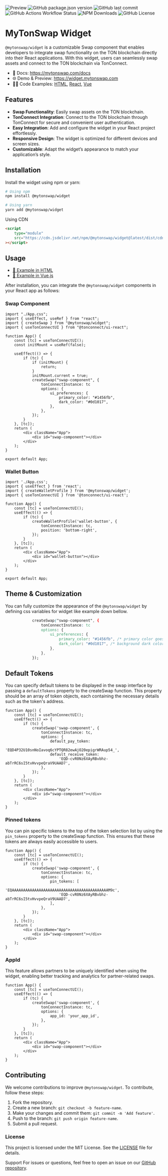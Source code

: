 ![Preview](./assets/image.png)
![GitHub package.json version](https://img.shields.io/github/package-json/v/mytonswap/widget?style=for-the-badge&color=%230f904d)
![GitHub last commit](https://img.shields.io/github/last-commit/mytonswap/widget?style=for-the-badge&color=%230f904d)
![GitHub Actions Workflow Status](https://img.shields.io/github/actions/workflow/status/mytonswap/widget/main.yml?style=for-the-badge&color=%230f904d)
![NPM Downloads](https://img.shields.io/npm/dw/%40mytonswap%2Fwidget?style=for-the-badge&color=%230f904d)
![GitHub License](https://img.shields.io/github/license/mytonswap/widget?style=for-the-badge&color=%230f904d)

# MyTonSwap Widget

`@mytonswap/widget` is a customizable Swap component that enables developers to integrate swap functionality on the TON blockchain directly into their React applications. With this widget, users can seamlessly swap assets and connect to the TON blockchain via TonConnect.

-   📃 Docs: https://mytonswap.com/docs
-   🌐 Demo & Preview: https://widget.mytonswap.com
-   👨‍💻 Code Examples: [HTML](https://github.com/MyTonSwap/widget/tree/main/examples/html), [React](https://github.com/MyTonSwap/widget/tree/main/examples/react), [Vue](https://github.com/MyTonSwap/widget/tree/main/examples/vue)

## Features

-   **Swap Functionality**: Easily swap assets on the TON blockchain.
-   **TonConnect Integration**: Connect to the TON blockchain through TonConnect for secure and convenient user authentication.
-   **Easy Integration**: Add and configure the widget in your React project effortlessly.
-   **Responsive Design**: The widget is optimized for different devices and screen sizes.
-   **Customizable**: Adapt the widget’s appearance to match your application’s style.

## Installation

Install the widget using npm or yarn:

```bash
# Using npm
npm install @mytonswap/widget

# Using yarn
yarn add @mytonswap/widget
```

Using CDN

```html
<script
    type="module"
    src="https://cdn.jsdelivr.net/npm/@mytonswap/widget@latest/dist/cdn/mytonswap-widget.js"
></script>
```

## Usage

-   [🛟 Example in HTML](https://mytonswap.com/docs/widget/html)
-   [🛟 Example in Vue.js](https://mytonswap.com/docs/widget/vue)

After installation, you can integrate the `@mytonswap/widget` components in your React app as follows:

### Swap Component

```tsx
import "./App.css";
import { useEffect, useRef } from "react";
import { createSwap } from "@mytonswap/widget";
import { useTonConnectUI } from "@tonconnect/ui-react";

function App() {
    const [tc] = useTonConnectUI();
    const initMount = useRef(false);

    useEffect(() => {
        if (tc) {
            if (initMount) {
                return;
            }
            initMount.current = true;
            createSwap("swap-component", {
                tonConnectInstance: tc
                options: {
                    ui_preferences: {
                        primary_color: "#1456fb",
                        dark_color: "#0d1017",
                    },
                },
            });
        }
    }, [tc]);
    return (
        <div className="App">
            <div id="swap-component"></div>
        </div>
    );
}

export default App;
```

### Wallet Button

```tsx
import './App.css';
import { useEffect } from 'react';
import { createWalletProfile } from '@mytonswap/widget';
import { useTonConnectUI } from '@tonconnect/ui-react';

function App() {
    const [tc] = useTonConnectUI();
    useEffect(() => {
        if (tc) {
            createWalletProfile('wallet-button', {
                tonConnectInstance: tc,
                position: 'bottom-right',
            });
        }
    }, [tc]);
    return (
        <div className="App">
            <div id="wallet-button"></div>
        </div>
    );
}

export default App;
```

## Theme & Customization

You can fully customize the appearance of the `@mytonswap/widget` by defining css variables for widget like example down bellow.

```css
            createSwap("swap-component", {
                tonConnectInstance: tc
                options: {
                    ui_preferences: {
                        primary_color: "#1456fb", /* primary color goes */
                        dark_color: "#0d1017", /* background dark color */
                    },
                },
            });
```

## Default Tokens

You can specify default tokens to be displayed in the swap interface by passing a `defaultTokens` property to the createSwap function. This property should be an array of token objects, each containing the necessary details such as the token's address.

```tsx
function App() {
    const [tc] = useTonConnectUI();
    useEffect(() => {
        if (tc) {
            createSwap('swap-component', {
                tonConnectInstance: tc,
                options: {
                    default_pay_token:
                        'EQD4P32U10snNoIavoq6cYPTQR82ewAjO20epigrWRAup54_',
                    default_receive_token:
                        'EQD-cvR0Nz6XAyRBvbhz-abTrRC6sI5tvHvvpeQraV9UAAD7',
                },
            });
        }
    }, [tc]);
    return (
        <div className="App">
            <div id="swap-component"></div>
        </div>
    );
}
```

### Pinned tokens

You can pin specific tokens to the top of the token selection list by using the `pin_tokens` property to the createSwap function. This ensures that these tokens are always easily accessible to users.

```tsx
function App() {
    const [tc] = useTonConnectUI();
    useEffect(() => {
        if (tc) {
            createSwap('swap-component', {
                tonConnectInstance: tc,
                options: {
                    pin_tokens: [
                        'EQAAAAAAAAAAAAAAAAAAAAAAAAAAAAAAAAAAAAAAAAAAAM9c',
                        'EQD-cvR0Nz6XAyRBvbhz-abTrRC6sI5tvHvvpeQraV9UAAD7',
                    ],
                },
            });
        }
    }, [tc]);
    return (
        <div className="App">
            <div id="swap-component"></div>
        </div>
    );
}
```

### AppId

This feature allows partners to be uniquely identified when using the widget, enabling better tracking and analytics for partner-related swaps.

```tsx
function App() {
    const [tc] = useTonConnectUI();
    useEffect(() => {
        if (tc) {
            createSwap('swap-component', {
                tonConnectInstance: tc,
                options: {
                    app_id: 'your_app_id',
                },
            });
        }
    }, [tc]);
    return (
        <div className="App">
            <div id="swap-component"></div>
        </div>
    );
}
```

## Contributing

We welcome contributions to improve `@mytonswap/widget`. To contribute, follow these steps:

1. Fork the repository.
2. Create a new branch: `git checkout -b feature-name`.
3. Make your changes and commit them: `git commit -m 'Add feature'`.
4. Push to the branch: `git push origin feature-name`.
5. Submit a pull request.

### License

This project is licensed under the MIT License. See the [LICENSE](LICENSE) file for details.

Support
For issues or questions, feel free to open an issue on our [GitHub repository](https://github.com/mytonswap/widget/issues).
